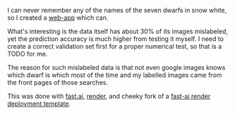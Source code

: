 I can never remember any of the names of the seven dwarfs in snow white, so I created a [web-app](https://seven-dwarfs.onrender.com/) which can.



What's interesting is the data itself has about 30% of its images mislabeled, yet the prediction accuracy is much higher from testing it myself. I need to create a correct validation set first for a proper numerical test, so that is a TODO for me.



The reason for such mislabeled data is that not even google images knows which dwarf is which most of the time and my labelled images came from the front pages of those searches.



This was done with [fast.ai](fast.ai), [render](render.com), and cheeky fork of a [fast-ai render deployment template](https://github.com/render-examples/fastai-v3).
